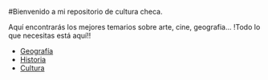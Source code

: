 #Bienvenido a mi repositorio de cultura checa.

Aquí encontrarás los mejores temarios sobre arte, cine, geografia... !Todo lo que necesitas está aquí!!

- [Geografía](01_geografia)
- [Historia](02_historia)
- [Cultura](03_cultura)
